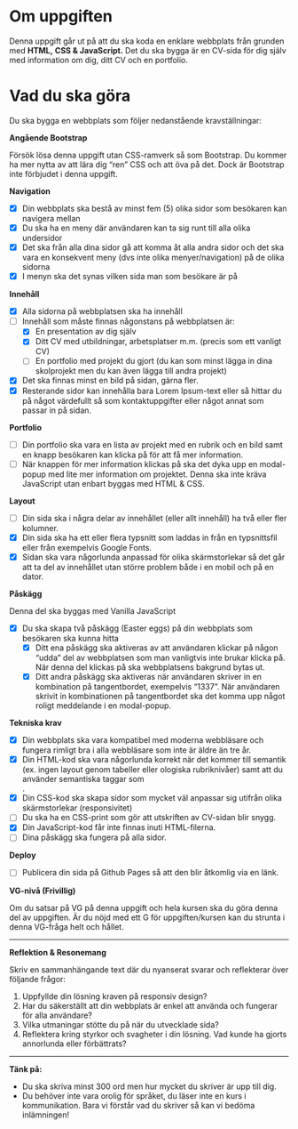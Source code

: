# Om uppgiften

Denna uppgift går ut på att du ska koda en enklare webbplats från grunden med **HTML,** **CSS & JavaScript.** Det du ska bygga är en CV-sida för dig själv med information om dig, ditt CV och en portfolio.

# Vad du ska göra

Du ska bygga en webbplats som följer nedanstående kravställningar:

**Angående Bootstrap**

Försök lösa denna uppgift utan CSS-ramverk så som Bootstrap. Du kommer ha mer nytta av att lära dig “ren” CSS och att öva på det. Dock är Bootstrap inte förbjudet i denna uppgift.

**Navigation**

- [x] Din webbplats ska bestå av minst fem (5) olika sidor som besökaren kan navigera mellan
- [x] Du ska ha en meny där användaren kan ta sig runt till alla olika undersidor
- [x] Det ska från alla dina sidor gå att komma åt alla andra sidor och det ska vara en konsekvent meny (dvs inte olika menyer/navigation) på de olika sidorna
- [x] I menyn ska det synas vilken sida man som besökare är på

**Innehåll**

- [x] Alla sidorna på webbplatsen ska ha innehåll
- [ ] Innehåll som måste finnas någonstans på webbplatsen är:
    - [x] En presentation av dig själv
    - [x] Ditt CV med utbildningar, arbetsplatser m.m. (precis som ett vanligt CV)
    - [ ] En portfolio med projekt du gjort (du kan som minst lägga in dina skolprojekt men du kan även lägga till andra projekt)
- [x] Det ska finnas minst en bild på sidan, gärna fler.
- [x] Resterande sidor kan innehålla bara Lorem Ipsum-text eller så hittar du på något värdefullt så som kontaktuppgifter eller något annat som passar in på sidan.

**Portfolio**

- [ ] Din portfolio ska vara en lista av projekt med en rubrik och en bild samt en knapp besökaren kan klicka på för att få mer information.
- [ ] När knappen för mer information klickas på ska det dyka upp en modal-popup med lite mer information om projektet. Denna ska inte kräva JavaScript utan enbart byggas med HTML & CSS.

**Layout**

- [ ] Din sida ska i några delar av innehållet (eller allt innehåll) ha två eller fler kolumner.
- [x] Din sida ska ha ett eller flera typsnitt som laddas in från en typsnittsfil eller från exempelvis Google Fonts.
- [x] Sidan ska vara någorlunda anpassad för olika skärmstorlekar så det går att ta del av innehållet utan större problem både i en mobil och på en dator.

**Påskägg**

Denna del ska byggas med Vanilla JavaScript
- [x] Du ska skapa två påskägg (Easter eggs) på din webbplats som besökaren ska kunna hitta
    - [x] Ditt ena påskägg ska aktiveras av att användaren klickar på någon “udda” del av webbplatsen som man vanligtvis inte brukar klicka på. När denna del klickas på ska webbplatsens bakgrund bytas ut.
    - [x] Ditt andra påskägg ska aktiveras när användaren skriver in en kombination på tangentbordet, exempelvis “1337”. När användaren skrivit in kombinationen på tangentbordet ska det komma upp något roligt meddelande i en modal-popup.

**Tekniska krav**
- [x] Din webbplats ska vara kompatibel med moderna webbläsare och fungera rimligt bra i alla webbläsare som inte är äldre än tre år.
- [x] Din HTML-kod ska vara någorlunda korrekt när det kommer till semantik (ex. ingen layout genom tabeller eller ologiska rubriknivåer) samt att du använder semantiska taggar som <nav>.
- [x] Din CSS-kod ska skapa sidor som mycket väl anpassar sig utifrån olika skärmstorlekar (responsivitet)
- [ ] Du ska ha en CSS-print som gör att utskriften av CV-sidan blir snygg.
- [x] Din JavaScript-kod får inte finnas inuti HTML-filerna.
- [ ] Dina påskägg ska fungera på alla sidor.

**Deploy**
- [ ] Publicera din sida på Github Pages så att den blir åtkomlig via en länk.

**VG-nivå (Frivillig)**

Om du satsar på VG på denna uppgift och hela kursen ska du göra denna del av uppgiften. Är du nöjd med ett G för uppgiften/kursen kan du strunta i denna VG-fråga helt och hållet.
***
**Reflektion & Resonemang**

Skriv en sammanhängande text där du nyanserat svarar och reflekterar över följande frågor:

1. Uppfyllde din lösning kraven på responsiv design?
2. Har du säkerställt att din webbplats är enkel att använda och fungerar för alla användare?
3. Vilka utmaningar stötte du på när du utvecklade sida?
4. Reflektera kring styrkor och svagheter i din lösning. Vad kunde ha gjorts annorlunda eller förbättrats?
***
**Tänk på:**

- Du ska skriva minst 300 ord men hur mycket du skriver är upp till dig.
- Du behöver inte vara orolig för språket, du läser inte en kurs i kommunikation. Bara vi förstår vad du skriver så kan vi bedöma inlämningen!
